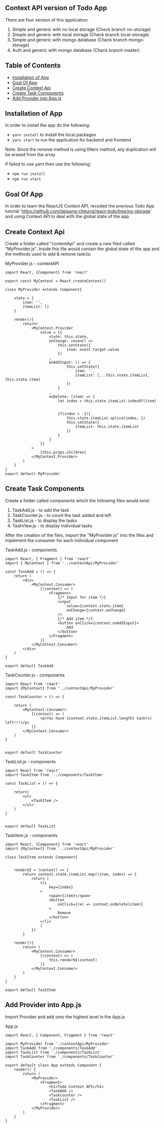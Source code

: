 ## Context API version of Todo App

There are four version of this application:
1. Simple and generic with no local storage (Check branch no-storage)
2. Simple and generic with local storage (Check branch local-storage)
3. Simple and generic with mongo database (Check branch mongo-storage)
4. Auth and generic with mongo database (Check branch master)

## Table of Contents
- [Installation of App](#installation-of-app)
- [Goal Of App](#goal-of-app)
- [Create Context Api](#create-context-api)
- [Create Task Components](#create-task-components)
- [Add Provider into App.js](#add-provider-into-app.js)

## Installation of App

In order to install the app do the following:

* `yarn install` to install the local packages
* `yarn start` to run the application for backend and frontend

Note: Since the remove method is using filters method, any duplication will be erased from the array

If failed to use yarn then use the following:

* `npm run install`
* `npm run start`

## Goal Of App

In order to learn the ReactJS Context API, recoded the previous Todo App tutorial 'https://github.com/lappang-cheung/react-todo/tree/no-storage'
and using Context API to deal with the global state of the app.

## Create Context Api

Create a folder called "contextApi" and create a new filed called "MyProvider.js". Inside this file would contain the global state of the app and
the methods used to add & remove task(s)

MyProvider.js - contextAPI
~~~~
import React, {Component} from 'react'

export const MyContext = React.createContext()

class MyProvider extends Component{

    state = {
        item: '',
        itemList: []
    }

    render(){
        return(
            <MyContext.Provider
                value = {{
                    state: this.state,
                    onChange: (event) => 
                        this.setState({
                            item: event.target.value
                        })
                    ,
                    onAddInput: () => {
                            this.setState({
                                item: '',
                                itemList: [...this.state.itemList, this.state.item]
                            })
                        }
                    ,
                    onDelete: (item) => {
                        let index = this.state.itemList.indexOf(item)
                        

                        if(index > -1){
                            this.state.itemList.splice(index, 1)
                            this.setState({
                                itemList: this.state.itemList
                            })
                        }
                    }
                }}
            >
                {this.props.children}
            </MyContext.Provider>
        )
    }
}
export default MyProvider
~~~~

## Create Task Components

Create a folder called components which the following files would exist:

1. TaskAdd.js - to add the task
2. TaskCounter.js - to count the task added and left
3. TaskList.js - to display the tasks
4. TaskView.js - to display individual tasks

After the creation of the files, import the "MyProvider.js" into the files and implement the consumer for each individual component

TaskAdd.js - components
~~~~
import React, { Fragment } from 'react'
import { MyContext } from '../contextApi/MyProvider'

const TaskAdd = () => {
    return (
        <div>
            <MyContext.Consumer>
                {(context) => (
                    <Fragment>
                        {/* Input for item */}
                        <input
                            value={context.state.item}
                            onChange={context.onChange} 
                        />
                        {/* Add item */}
                        <button onClick={context.onAddInput}>
                            Add
                        </button>
                    </Fragment>
                )}
            </MyContext.Consumer>
        </div>
    )
}

export default TaskAdd
~~~~

TaskCounter.js - components
~~~~
import React from 'react'
import {MyContext} from '../contextApi/MyProvider'

const TaskCounter = () => {

    return (
        <MyContext.Consumer>
            {(context) => (
                <p>You have {context.state.itemList.length} task(s) left!!!</p>
            )}
        </MyContext.Consumer>
    )
}


export default TaskCounter
~~~~

TaskList.js - components
~~~~
import React from 'react'
import TaskItem from '../components/TaskItem'

const TaskList = () => {

    return(
        <ul>
            <TaskItem />
        </ul>
    )
}


export default TaskList
~~~~

TaskItem.js - components
~~~~
import React, {Component} from 'react'
import {MyContext} from '../contextApi/MyProvider'

class TaskItem extends Component{
    

    renderUI = (context) => {
        return context.state.itemList.map((item, index) => {
            return (
                <li 
                    key={index}
                >
                    <span>{item}</span>
                    <button
                        onClick={(e) => context.onDelete(item)}
                    >
                        Remove
                    </button>
                </li>
                )
            })
        }

    render(){
        return (
            <MyContext.Consumer>
                {(context) => (
                    this.renderUI(context)
                )}
            </MyContext.Consumer>
        )    
    }      
}

export default TaskItem
~~~~

## Add Provider into App.js

Import Provider and add onto the highest level in the App.js

App.js
~~~~
import React, { Component, Fragment } from 'react'

import MyProvider from './contextApi/MyProvider'
import TaskAdd from './components/TaskAdd'
import TaskList from './components/TaskList'
import TaskCounter from './components/TaskCounter'

export default class App extends Component {
    render() {
        return (
            <MyProvider>
                <Fragment>
                    <h1>Todo Context API</h1>
                    <TaskAdd />
                    <TaskCounter />
                    <TaskList />
                </Fragment>
            </MyProvider>
        )
    }
}
~~~~
